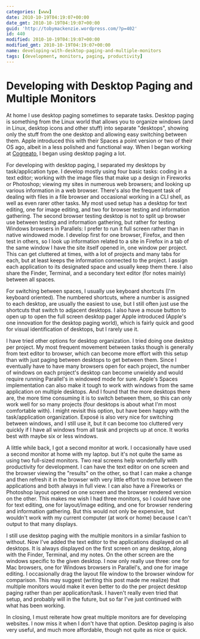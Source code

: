 ```yaml
---
categories: [www]
date: 2010-10-19T04:19:07+00:00
date_gmt: 2010-10-19T04:19:07+00:00
guid: 'http://tobymackenzie.wordpress.com/?p=402'
id: 440
modified: 2010-10-19T04:19:07+00:00
modified_gmt: 2010-10-19T04:19:07+00:00
name: developing-with-desktop-paging-and-multiple-monitors
tags: [development, monitors, paging, productivity]
---
```


Developing with Desktop Paging and Multiple Monitors
====================================================

At home I use desktop paging sometimes to separate tasks.  Desktop paging is something from the Linux world that allows you to organize windows (and in Linux, desktop icons and other stuff) into separate "desktops", showing only the stuff from the one desktop and allowing easy switching between them.  Apple introduced this with their Spaces a point version or two of their OS ago, albeit in a less polished and functional way.  When I began working at [Cogneato](http://cogneato.com/), I began using desktop paging a lot.

For developing with desktop paging, I separated my desktops by task/application type.  I develop mostly using four basic tasks:  coding in a text editor; working with the image files that make up a design in Fireworks or Photoshop; viewing my sites in numerous web browsers; and looking up various information in a web browser.  There's also the frequent task of dealing with files in a file browser and occasional working in a CLI shell, as well as even rarer other tasks.  My most used setup has a desktop for text editing, one for image editing, and two for browser testing and information gathering.  The second browser testing desktop is not to split up browser use between testing and information gathering, but rather for testing Windows browsers in Parallels:  I prefer to run it full screen rather than in native windowed mode.  I develop first for one browser, Firefox, and then test in others, so I look up information related to a site in Firefox in a tab of the same window I have the site itself opened in, one window per project.  This can get cluttered at times, with a lot of projects and many tabs for each, but at least keeps the information connected to the project.  I assign each application to its designated space and usually keep them there.  I also share the Finder, Terminal, and a secondary text editor (for notes mainly) between all spaces.

<!--more-->

For switching between spaces, I usually use keyboard shortcuts (I'm keyboard oriented).  The numbered shortcuts, where a number is assigned to each desktop, are usually the easiest to use, but I still often just use the shortcuts that switch to adjacent desktops.  I also have a mouse button to open up to open the full screen desktop pager Apple introduced (Apple's one innovation for the desktop paging world), which is fairly quick and good for visual identification of desktops, but I rarely use it.

I have tried other options for desktop organization.  I tried doing one desktop per project.  My most frequent movement between tasks though is generally from text editor to browser, which can become more effort with this setup than with just paging between desktops to get between them.  Since I eventually have to have many browsers open for each project, the number of windows on each project's desktop can become unwieldy and would require running Parallel's in windowed mode for sure.  Apple's Spaces implementation can also make it tough to work with windows from the same application on multiple desktops.  And I found that the more desktops there are, the more time consuming it is to switch between them, so this can only work well for so many projects (four desktops is about what I'm most comfortable with).  I might revisit this option, but have been happy with the task/application organization.  Exposé is also very nice for switching between windows, and I still use it, but it can become too cluttered very quickly if I have all windows from all task and projects up at once.  It works best with maybe six or less windows.

A little while back, I got a second monitor at work.  I occasionally have used a second monitor at home with my laptop. but it's not quite the same as using two full-sized monitors.  Two real screens help wonderfully with productivity for development.  I can have the text editor on one screen and the browser viewing the "results" on the other, so that I can make a change and then refresh it in the browser with very little effort to move between the applications and both always in full view.  I can also have a Fireworks or Photoshop layout opened on one screen and the browser rendered version on the other.  This makes me wish I had three monitors, so I could have one for text editing, one for layout/image editing, and one for browser rendering and information gathering.  But this would not only be expensive, but wouldn't work with my current computer (at work or home) because I can't output to that many displays.

I still use desktop paging with the multiple monitors in a similar fashion to without.  Now I've added the text editor to the applications displayed on all desktops.  It is always displayed on the first screen on any desktop, along with the Finder, Terminal, and my notes.  On the other screen are the windows specific to the given desktop.  I now only really use three:  one for Mac browsers, one for Windows browsers in Parallel's, and one for image editing.  I occasionally drag the layout file window to the browser window for comparison.  This may suggest (writing this post made me realize) that multiple monitors would make it even better to do the per project desktop paging rather than per application/task.  I haven't really even tried that setup, and probably will in the future, but so far I've just continued with what has been working.

In closing, I must reiterate how great multiple monitors are for developing websites.  I now miss it when I don't have that option.  Desktop paging is also very useful, and much more affordable, though not quite as nice or quick.
